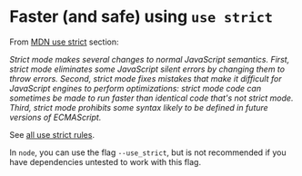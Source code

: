 # Faster (and safe) using `use strict`

From [MDN use strict](https://developer.mozilla.org/en-US/docs/Web/JavaScript/Reference/Strict_mode) section:

*Strict mode makes several changes to normal JavaScript semantics. First, strict mode eliminates some JavaScript silent errors by changing them to throw errors. Second, strict mode fixes mistakes that make it difficult for JavaScript engines to perform optimizations: strict mode code can sometimes be made to run faster than identical code that's not strict mode. Third, strict mode prohibits some syntax likely to be defined in future versions of ECMAScript.*

See [all use strict rules](https://msdn.microsoft.com/library/br230269%28v=vs.94%29.aspx).

In `node`, you can use the flag `--use_strict`, but is not recommended if you have dependencies untested to work with this flag.
